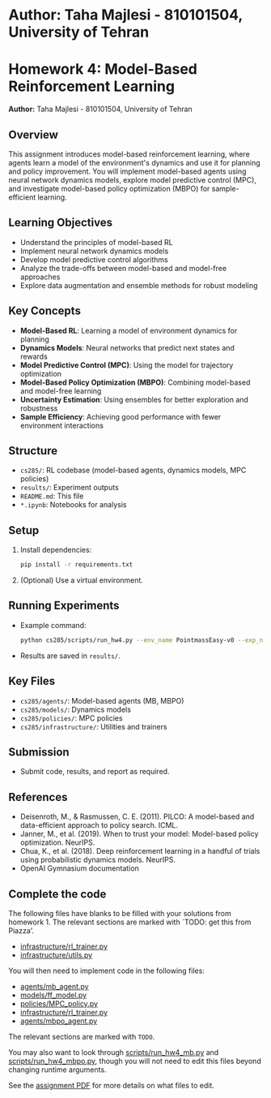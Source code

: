 # Author: Taha Majlesi - 810101504, University of Tehran
# Homework 4: Model-Based Reinforcement Learning

**Author:** Taha Majlesi - 810101504, University of Tehran

## Overview

This assignment introduces model-based reinforcement learning, where agents learn a model of the environment's dynamics and use it for planning and policy improvement. You will implement model-based agents using neural network dynamics models, explore model predictive control (MPC), and investigate model-based policy optimization (MBPO) for sample-efficient learning.

## Learning Objectives

- Understand the principles of model-based RL
- Implement neural network dynamics models
- Develop model predictive control algorithms
- Analyze the trade-offs between model-based and model-free approaches
- Explore data augmentation and ensemble methods for robust modeling

## Key Concepts

- **Model-Based RL**: Learning a model of environment dynamics for planning
- **Dynamics Models**: Neural networks that predict next states and rewards
- **Model Predictive Control (MPC)**: Using the model for trajectory optimization
- **Model-Based Policy Optimization (MBPO)**: Combining model-based and model-free learning
- **Uncertainty Estimation**: Using ensembles for better exploration and robustness
- **Sample Efficiency**: Achieving good performance with fewer environment interactions

## Structure

- `cs285/`: RL codebase (model-based agents, dynamics models, MPC policies)
- `results/`: Experiment outputs
- `README.md`: This file
- `*.ipynb`: Notebooks for analysis

## Setup

1. Install dependencies:
   ```bash
   pip install -r requirements.txt
   ```
2. (Optional) Use a virtual environment.

## Running Experiments

- Example command:
  ```bash
  python cs285/scripts/run_hw4.py --env_name PointmassEasy-v0 --exp_name mb_test
  ```
- Results are saved in `results/`.

## Key Files

- `cs285/agents/`: Model-based agents (MB, MBPO)
- `cs285/models/`: Dynamics models
- `cs285/policies/`: MPC policies
- `cs285/infrastructure/`: Utilities and trainers

## Submission

- Submit code, results, and report as required.

## References

- Deisenroth, M., & Rasmussen, C. E. (2011). PILCO: A model-based and data-efficient approach to policy search. ICML.
- Janner, M., et al. (2019). When to trust your model: Model-based policy optimization. NeurIPS.
- Chua, K., et al. (2018). Deep reinforcement learning in a handful of trials using probabilistic dynamics models. NeurIPS.
- OpenAI Gymnasium documentation

## Complete the code

The following files have blanks to be filled with your solutions from homework 1. The relevant sections are marked with `TODO: get this from Piazza'.

- [infrastructure/rl_trainer.py](cs285/infrastructure/rl_trainer.py)
- [infrastructure/utils.py](cs285/infrastructure/utils.py)

You will then need to implement code in the following files:

- [agents/mb_agent.py](cs285/agents/mb_agent.py)
- [models/ff_model.py](cs285/models/ff_model.py)
- [policies/MPC_policy.py](cs285/policies/MPC_policy.py)
- [infrastructure/rl_trainer.py](cs285/infrastructure/rl_trainer.py)
- [agents/mbpo_agent.py](cs285/infrastructure/rl_trainer.py)

The relevant sections are marked with `TODO`.

You may also want to look through [scripts/run_hw4_mb.py](cs285/scripts/run_hw4_mb.py) and [scripts/run_hw4_mbpo.py](cs285/scripts/run_hw4_mbpo.py), though you will not need to edit this files beyond changing runtime arguments.

See the [assignment PDF](cs285_hw4.pdf) for more details on what files to edit.
